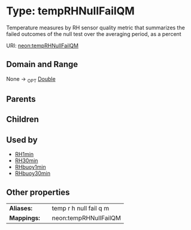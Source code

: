 
# Type: tempRHNullFailQM


Temperature measures by RH sensor quality metric that summarizes the failed outcomes of the null test over the averaging period, as a percent

URI: [neon:tempRHNullFailQM](https://data.neonscience.org/tempRHNullFailQM)


## Domain and Range

None ->  <sub>OPT</sub> [Double](types/Double.md)

## Parents


## Children


## Used by

 * [RH1min](RH1min.md)
 * [RH30min](RH30min.md)
 * [RHbuoy1min](RHbuoy1min.md)
 * [RHbuoy30min](RHbuoy30min.md)

## Other properties

|  |  |  |
| --- | --- | --- |
| **Aliases:** | | temp r h null fail q m |
| **Mappings:** | | neon:tempRHNullFailQM |

